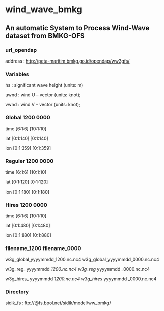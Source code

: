 # wind_wave_bmkg
## An automatic System to Process Wind-Wave dataset from BMKG-OFS

### url_opendap
address     : http://peta-maritim.bmkg.go.id/opendap/ww3gfs/

### Variables
hs	  : significant wave height (units: m)

uwnd	: wind U – vector (units: knot);

vwnd	: wind V – vector (units: knot);

### Global		1200				0000
time		[6:1:6]				[10:1:10]

lat		[0:1:140]			  [0:1:140]	

lon		[0:1:359]			  [0:1:359]	

### Reguler		1200				0000
time		[6:1:6]				[10:1:10]

lat		[0:1:120]			  [0:1:120]

lon		[0:1:180]			  [0:1:180]	

### Hires		1200				0000
time		[6:1:6]			[10:1:10]

lat		[0:1:480]			[0:1:480]

lon		[0:1:880]			[0:1:880]

### filename_1200					              filename_0000
w3g_global_yyyymmdd_1200.nc.nc4		  w3g_global_yyyymmdd_0000.nc.nc4

w3g_reg_ yyyymmdd _1200.nc.nc4		  w3g_reg_ yyyymmdd _0000.nc.nc4

w3g_hires_ yyyymmdd _1200.nc.nc4		w3g_hires_ yyyymmdd _0000.nc.nc4

### Directory
sidik_fs : ftp://@fs.bpol.net/sidik/model/ww_bmkg/

